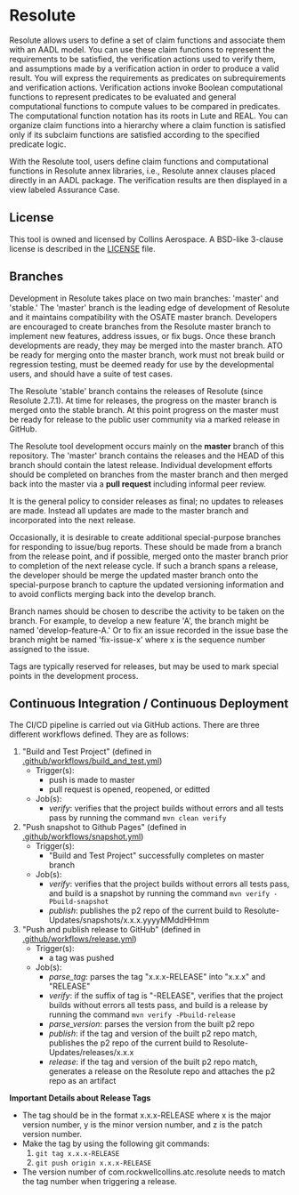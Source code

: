 # Resolute
Resolute allows users to define a set of claim functions and associate them with an AADL model. You can use these claim functions to represent the requirements to be satisfied, the verification actions 
used to verify them, and assumptions made by a verification action in order to produce a valid result. You will express the requirements as predicates on subrequirements and verification actions. Verification 
actions invoke Boolean computational functions to represent predicates to be evaluated and general computational functions to compute values to be compared in predicates. The computational function notation 
has its roots in Lute and REAL. You can organize claim functions into a hierarchy where a claim function is satisfied only if its subclaim functions are satisfied according to the specified predicate logic.

With the Resolute tool, users define claim functions and computational functions in Resolute annex libraries, i.e., Resolute annex clauses placed directly in an AADL package. The verification results are then displayed in a view labeled Assurance Case. 

## License

This tool is owned and licensed by Collins Aerospace.  A BSD-like 3-clause license is described in the [LICENSE](https://github.com/loonwerks/formal-methods-workbench/blob/master/LICENSE) file.

## Branches

Development in Resolute takes place on two main branches: 'master' and
'stable.'  The 'master' branch is the leading edge of development of
Resolute and it maintains compatibility with the OSATE master branch.
Developers are encouraged to create branches from the Resolute master
branch to implement new features, address issues, or fix bugs. Once
these branch developments are ready, they may be merged into the 
master branch. ATO be ready for merging onto the master branch,
work must not break build or regression testing, must be deemed
ready for use by the developmental users, and should have a suite
of test cases.

The Resolute 'stable' branch contains the releases of Resolute (since
Resolute 2.7.1).  At time for releases, the progress on the master
branch is merged onto the stable branch.  At this point progress
on the master must be ready for release to the public user community
via a marked release in GitHub.

The Resolute tool development occurs mainly on the **master** branch
of this repository.  The 'master' branch contains the releases and the
HEAD of this branch should contain the latest release.  Individual
development efforts should be completed on branches from the master
branch and then merged back into the master via a **pull request**
including informal peer review.

It is the general policy to consider releases as final; no updates to
releases are made.  Instead all updates are made to the master branch
and incorporated into the next release.

Occasionally, it is desirable to create additional special-purpose
branches for responding to issue/bug reports. These should be made
from a branch from the release point, and if possible, merged onto the
master branch prior to completion of the next release cycle. If such
a branch spans a release, the developer should be merge the updated
master branch onto the special-purpose branch to capture the updated
versioning information and to avoid conflicts merging back into the
develop branch.

Branch names should be chosen to describe the activity to be taken on
the branch.  For example, to develop a new feature 'A', the branch
might be named 'develop-feature-A.'  Or to fix an issue recorded in
the issue base the branch might be named 'fix-issue-x' where x is the
sequence number assigned to the issue.

Tags are typically reserved for releases, but may be used to mark special points in the development process.

## Continuous Integration / Continuous Deployment
The CI/CD pipeline is carried out via GitHub actions. There are three different workflows defined. They are as follows:
   1. "Build and Test Project" (defined in [.github/workflows/build_and_test.yml](https://github.com/loonwerks/Resolute/blob/main/.github/workflows/build_and_test.yml))
      - Trigger(s): 
         * push is made to master 
         * pull request is opened, reopened, or editted
      - Job(s):
         * *verify*: verifies that the project builds without errors and all tests pass by running the command `mvn clean verify` 
   2. "Push snapshot to Github Pages" (defined in [.github/workflows/snapshot.yml](https://github.com/loonwerks/Resolute/blob/main/.github/workflows/snapshot.yml))
      - Trigger(s):
         * "Build and Test Project" successfully completes on master branch
      - Job(s):
         * *verify*: verifies that the project builds without errors all tests pass, and build is a snapshot by running the command `mvn verify -Pbuild-snapshot` 
         * *publish*: publishes the p2 repo of the current build to Resolute-Updates/snapshots/x.x.x.yyyyMMddHHmm
   3. "Push and publish release to GitHub" (defined in [.github/workflows/release.yml](https://github.com/loonwerks/Resolute/blob/main/.github/workflows/release.yml))
      - Trigger(s):
         * a tag was pushed
      - Job(s): 
         * *parse_tag*: parses the tag "x.x.x-RELEASE" into "x.x.x" and "RELEASE"
         * *verify*: if the suffix of tag is "-RELEASE", verifies that the project builds without errors all tests pass, and build is a release by running the command `mvn verify -Pbuild-release` 
         * *parse_version*: parses the version from the built p2 repo
         * *publish*: if the tag and version of the built p2 repo match, publishes the p2 repo of the current build to Resolute-Updates/releases/x.x.x
         * *release*: if the tag and version of the built p2 repo match, generates a release on the Resolute repo and attaches the p2 repo as an artifact

**Important Details about Release Tags** 
- The tag should be in the format x.x.x-RELEASE where x is the major version number, y is the minor version number, and z is the patch version number.
- Make the tag by using the following git commands:
   1. `git tag x.x.x-RELEASE`
   2. `git push origin x.x.x-RELEASE`
- The version number of com.rockwellcollins.atc.resolute needs to match the tag number when triggering a release.
